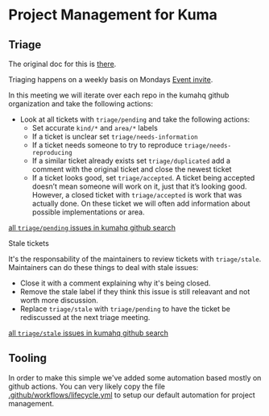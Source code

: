 # Project Management for Kuma

## Triage

The original doc for this is [there](https://docs.google.com/document/d/1k4Y-u54fBoquCv2ROaz_cNu45lmrZsuySxDVqCk2ud8/edit).

Triaging happens on a weekly basis on Mondays [Event invite](https://calendar.google.com/event?action=TEMPLATE&tmeid=Nm5yOHZoc2JmZmE5MWY0cXNlanRlZnZhdWpfMjAyMTExMjJUMTUwMDAwWiBjaGFybHkubW9sdGVyQGtvbmdocS5jb20&tmsrc=charly.molter%40konghq.com&scp=ALL).

In this meeting we will iterate over each repo in the kumahq github organization and take the following actions:

- Look at all tickets with `triage/pending` and take the following actions:
  - Set accurate `kind/*` and `area/*` labels
  - If a ticket is unclear set `triage/needs-information`
  - If a ticket needs someone to try to reproduce `triage/needs-reproducing`
  - If a similar ticket already exists set `triage/duplicated` add a comment with the original ticket and close the newest ticket
  - If a ticket looks good, set `triage/accepted`. A ticket being accepted doesn’t mean someone will work on it, just that it’s looking good. However, a closed ticket with `triage/accepted` is work that was actually done. On these ticket we will often add information about possible implementations or area.

[all `triage/pending` issues in kumahq github search](https://github.com/search?l=&q=user%3Akumahq+label%3Atriage%2Fpending+state%3Aopen&type=issues)

Stale tickets

It's the responsability of the maintainers to review tickets with `triage/stale`.
Maintainers can do these things to deal with stale issues:

- Close it with a comment explaining why it's being closed.
- Remove the stale label if they think this issue is still releavant and not worth more discussion.
- Replace `triage/stale` with `triage/pending` to have the ticket be rediscussed at the next triage meeting.

[all `triage/stale` issues in kumahq github search](https://github.com/search?l=&q=user%3Akumahq+label%3Atriage%2Fstale+state%3Aopen&type=issues)

## Tooling

In order to make this simple we've added some automation based mostly on github actions.
You can very likely copy the file [.github/workflows/lifecycle.yml](.github/workflows/lifecycle.yml) to setup our default automation for project management.

